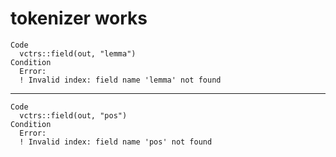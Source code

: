 # tokenizer works

    Code
      vctrs::field(out, "lemma")
    Condition
      Error:
      ! Invalid index: field name 'lemma' not found

---

    Code
      vctrs::field(out, "pos")
    Condition
      Error:
      ! Invalid index: field name 'pos' not found

